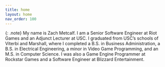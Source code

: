 ```yaml
---
title: home
layout: home
nav_order: 100
---
```


{: .note}
My name is Zach Metcalf. I am a Senior Software Engineer at Riot Games and an Adjunct Lecturer at USC. I graduated from USC’s schools of Viterbi and Marshall, where I completed a B.S. in Business Administration, a B.S. in Electrical Engineering, a minor in Video Game Programming, and an M.S. in Computer Science. I was also a Game Engine Programmer at Rockstar Games and a Software Engineer at Blizzard Entertainment.

<html>
  <body>
    <object data="/data/docs/zmetcalf_resume.pdf?#zoom=75&scrollbar=0&toolbar=0&navpanes=0" type="application/pdf" width="100%" height="800px">
    </object>
  </body>
</html>
